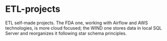 # ETL-projects
ETL self-made projects.
The FDA one, working with Airflow and AWS technologies, is more cloud focused; the WIND one stores data in local SQL Server and reorganizes it following star schema principles. 

